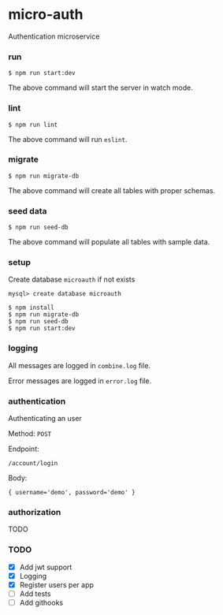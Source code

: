 # micro-auth
Authentication microservice

### run
`$ npm run start:dev`

The above command will start the server in watch mode.

### lint
`$ npm run lint`

The above command will run `eslint`.

### migrate
`$ npm run migrate-db`

The above command will create all tables with proper schemas.

### seed data
`$ npm run seed-db`

The above command will populate all tables with sample data.

### setup
Create database `microauth` if not exists

`mysql> create database microauth`

```
$ npm install
$ npm run migrate-db
$ npm run seed-db
$ npm run start:dev
```

### logging

All messages are logged in `combine.log` file.

Error messages are logged in `error.log` file.

### authentication

Authenticating an user

Method: `POST`

Endpoint:

`/account/login`

Body:

`
{
  username='demo',
  password='demo'
}
`

### authorization

TODO

### TODO

- [x] Add jwt support
- [x] Logging
- [x] Register users per app
- [ ] Add tests
- [ ] Add githooks
